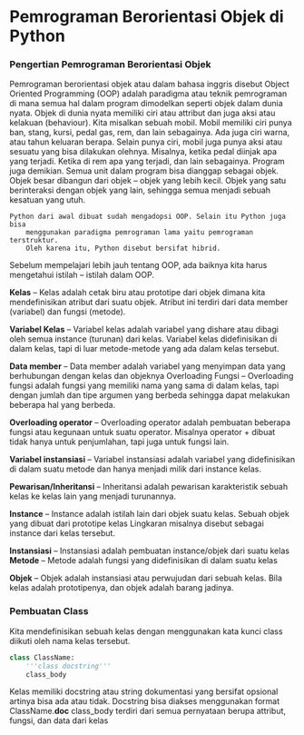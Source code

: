
# Pemrograman Berorientasi Objek di Python

### Pengertian Pemrograman Berorientasi Objek

Pemrograman berorientasi objek atau dalam bahasa inggris disebut Object Oriented Programming (OOP) 
adalah paradigma atau teknik pemrograman di mana semua hal dalam program dimodelkan seperti objek 
dalam dunia nyata. Objek di dunia nyata memiliki ciri atau attribut dan juga aksi atau kelakuan (behaviour).
Kita misalkan sebuah mobil. 
Mobil memiliki ciri punya ban, stang, kursi, pedal gas, rem, dan lain sebagainya. 
Ada juga ciri warna, atau tahun keluaran berapa. Selain punya ciri, mobil juga 
punya aksi atau sesuatu yang bisa dilakukan olehnya. Misalnya, ketika pedal diinjak 
apa yang terjadi. Ketika di rem apa yang terjadi, dan lain sebagainya. 
Program juga demikian. Semua unit dalam program bisa dianggap sebagai objek. 
Objek besar dibangun dari objek – objek yang lebih kecil. Objek yang satu 
berinteraksi dengan objek yang lain, sehingga semua menjadi sebuah kesatuan yang utuh.

    Python dari awal dibuat sudah mengadopsi OOP. Selain itu Python juga bisa 
        menggunakan paradigma pemrograman lama yaitu pemrograman terstruktur. 
        Oleh karena itu, Python disebut bersifat hibrid.



Sebelum mempelajari lebih jauh tentang OOP, ada baiknya kita harus mengetahui istilah – istilah dalam OOP. 

**Kelas** – Kelas adalah cetak biru atau prototipe dari objek dimana kita mendefinisikan atribut dari suatu objek. Atribut ini terdiri dari data member (variabel) dan fungsi (metode).

**Variabel Kelas** – Variabel kelas adalah variabel yang dishare atau dibagi oleh semua instance (turunan) dari kelas. Variabel kelas didefinisikan di dalam kelas, tapi di luar metode-metode yang ada dalam kelas tersebut.

**Data member** – Data member adalah variabel yang menyimpan data yang berhubungan dengan kelas dan objeknya
Overloading Fungsi – Overloading fungsi adalah fungsi yang memiliki nama yang sama di dalam kelas, tapi dengan jumlah dan tipe argumen yang berbeda sehingga dapat melakukan beberapa hal yang berbeda.

**Overloading operator** – Overloading operator adalah pembuatan beberapa fungsi atau kegunaan untuk suatu operator. Misalnya operator + dibuat tidak hanya untuk penjumlahan, tapi juga untuk fungsi lain.

**Variabel instansiasi** – Variabel instansiasi adalah variabel yang didefinisikan di dalam suatu metode dan hanya menjadi milik dari instance kelas.

**Pewarisan/Inheritansi** – Inheritansi adalah pewarisan karakteristik sebuah kelas ke kelas lain yang menjadi turunannya.

**Instance** – Instance adalah istilah lain dari objek suatu kelas. Sebuah objek yang dibuat dari prototipe kelas Lingkaran misalnya disebut sebagai instance dari kelas tersebut.

**Instansiasi** – Instansiasi adalah pembuatan instance/objek dari suatu kelas
**Metode** – Metode adalah fungsi yang didefinisikan di dalam suatu kelas

**Objek** – Objek adalah instansiasi atau perwujudan dari sebuah kelas. Bila kelas adalah prototipenya, dan objek adalah barang jadinya.

### Pembuatan Class
Kita mendefinisikan sebuah kelas dengan menggunakan kata kunci class diikuti oleh nama kelas tersebut.
```python
class ClassName:
    '''class docstring'''
    class_body
```
Kelas memiliki docstring atau string dokumentasi yang bersifat opsional artinya bisa ada atau tidak. 
Docstring bisa diakses menggunakan format ClassName.__doc__ class_body terdiri dari semua pernyataan berupa attribut, fungsi, dan data dari kelas
